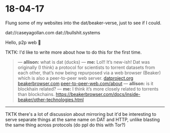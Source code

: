 # 18-04-17

Flung some of my websites into the dat/beaker-verse, just to see if I could.

dat://caseyagollan.com
dat://bullshit.systems

Hello, p2p web 👋

TKTK: I'd like to write more about how to do this for the first time.

> — **allison:** what is dat (ducks)
> — **me:** Lol!! It’s new-ish! Dat was originally (I think) a protocol for scientists to torrent datasets from each other, that’s now being repurposed via a web browser (Beaker) which is also a peer-to-peer web server.
> [datproject.org](http://datproject.org)
> [beakerbrowser.com](http://beakerbrowser.com)
> [peer-to-peer-web.com/about](http://peer-to-peer-web.com/about)
> — **allison:**  is it blockhain related?
> — **me:** I think it’s more closely related to torrents than blockchains. https://beakerbrowser.com/docs/inside-beaker/other-technologies.html

---

TKTK there's a lot of discussion about mirroring but it'd be interesting to serve separate things at the same name on DAT and HTTP, unlike blasting the same thing across protocols (do ppl do this with Tor?)
